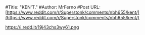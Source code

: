 #Title: "KEN'T."
#Author: MrFerno
#Post URL: [https://www.reddit.com/r/Superstonk/comments/nbh655/kent/](https://www.reddit.com/r/Superstonk/comments/nbh655/kent/)


https://i.redd.it/19j43chs3wy61.png
